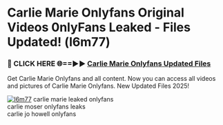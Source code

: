 # Carlie Marie Onlyfans Original Videos 0nlyFans Leaked - Files Updated! (l6m77)

<h3>🔴 CLICK HERE 🌐==►► <a href="https://tinyurl.com/3hn5wdd3" rel="nofollow">Carlie Marie Onlyfans Updated Files</a></h3>

Get Carlie Marie Onlyfans and all content. Now you can access all videos and pictures of Carlie Marie Onlyfans. New Updated Files 2025!

[![l6m77](https://i.imgur.com/4HnBqBT.gif)](https://tinyurl.com/3hn5wdd3)
carlie marie leaked onlyfans<br>
carlie moser onlyfans leaks<br>
carlie jo howell onlyfans